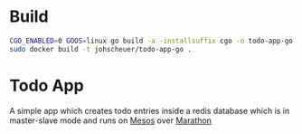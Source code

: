 # Build

```Bash
CGO_ENABLED=0 GOOS=linux go build -a -installsuffix cgo -o todo-app-go .
sudo docker build -t johscheuer/todo-app-go .
```

# Todo App

A simple app which creates todo entries inside a redis database which is in master-slave mode and runs on [Mesos](https://mesos.apache.org) over [Marathon](https://mesosphere.github.io)
